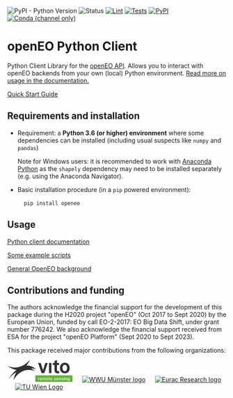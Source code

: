 
![PyPI - Python Version](https://img.shields.io/pypi/pyversions/openeo)
![Status](https://img.shields.io/pypi/status/openeo)
[![Lint](https://github.com/Open-EO/openeo-python-client/actions/workflows/lint.yml/badge.svg?branch=master)](https://github.com/Open-EO/openeo-python-client/actions/workflows/lint.yml)
[![Tests](https://github.com/Open-EO/openeo-python-client/actions/workflows/unittests.yml/badge.svg?branch=master)](https://github.com/Open-EO/openeo-python-client/actions/workflows/unittests.yml)
[![PyPI](https://img.shields.io/pypi/v/openeo)](https://pypi.org/project/openeo/)
[![Conda (channel only)](https://img.shields.io/conda/vn/conda-forge/openeo)](https://anaconda.org/conda-forge/openeo)




# openEO Python Client

Python Client Library for the [openEO API](https://github.com/Open-EO/openeo-api).
Allows you to interact with openEO backends from your own (local) Python environment.
[Read more on usage in the documentation.](https://open-eo.github.io/openeo-python-client/)

[Quick Start Guide](https://openeo.org/documentation/1.0/python/#installation)


## Requirements and installation

* Requirement: a **Python 3.6 (or higher) environment**
    where some dependencies can be installed
    (including usual suspects like `numpy` and `pandas`)

    Note for Windows users: it is recommended to work with
    [Anaconda Python](https://www.anaconda.com/products/individual)
    as the `shapely` dependency may need to be installed separately
    (e.g. using the Anaconda Navigator).

* Basic installation procedure (in a `pip` powered environment):

        pip install openeo

## Usage

[Python client documentation](https://open-eo.github.io/openeo-python-client/)

[Some example scripts](https://github.com/Open-EO/openeo-python-client/blob/master/examples)

[General OpenEO background](https://open-eo.github.io/openeo-api/)



## Contributions and funding

The authors acknowledge the financial support for the development of this package
during the H2020 project "openEO" (Oct 2017 to Sept 2020) by the European Union, funded by call EO-2-2017: EO Big Data Shift, under grant number 776242.
We also acknowledge the financial support received from ESA for the project "openEO Platform" (Sept 2020 to Sept 2023).

This package received major contributions from the following organizations:

[<img src="https://raw.githubusercontent.com/Open-EO/openeo-python-client/master/docs/_static/images/vito-logo.png" alt="VITO Remote Sensing logo" title="VITO Remote Sensing" height="50">](https://remotesensing.vito.be/) &emsp;
[<img src="https://www.uni-muenster.de/imperia/md/images/allgemein/farbunabhaengig/wwu.svg" alt="WWU Münster logo" title="University of Münster" height="50">](https://www.uni-muenster.de/) &emsp;
[<img src="https://upload.wikimedia.org/wikipedia/commons/9/9b/Eurac_Research_-_logo.png" alt="Eurac Research logo" title="Eurac Research" height="50">](https://www.eurac.edu/) &emsp;
[<img src="https://upload.wikimedia.org/wikipedia/commons/e/e5/TU_Signet_CMYK.svg" alt="TU Wien Logo" title="Technische Universität Wien" height="50">](https://www.tuwien.at/) &emsp;
